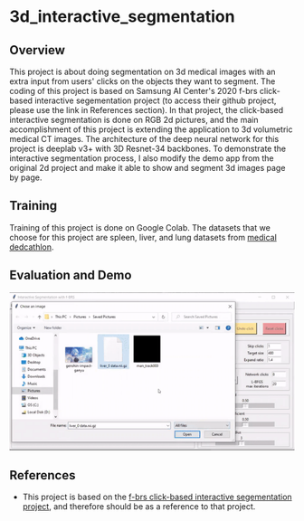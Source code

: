# 3d_interactive_segmentation
## Overview
This project is about doing segmentation on 3d medical images with an extra input from users' clicks on the objects they want to segment. The coding of this project is based on Samsung AI Center's 2020 f-brs click-based interactive segementation project (to access their github project, please use the link in References section). In that project, the click-based interactive segmentation is done on RGB 2d pictures, and the main accomplishment of this project is extending the application to 3d volumetric medical CT images. The architecture of the deep neural network for this project is deeplab v3+ with 3D Resnet-34 backbones. To demonstrate the interactive segmentation process, I also modify the demo app from the original 2d project and make it able to show and segment 3d images page by page. 
## Training
Training of this project is done on Google Colab. The datasets that we choose for this project are spleen, liver, and lung datasets from <a href=http://medicaldecathlon.com/ title="Flaticon">medical dedcathlon</a>. 
## Evaluation and Demo
![](ezgif.com-gif-maker.gif)
## References
* This project is based on the <a href="https://github.com/saic-vul/fbrs_interactive_segmentation" title="Flaticon">f-brs click-based interactive segementation project</a>, and therefore should be as a reference to that project. 
